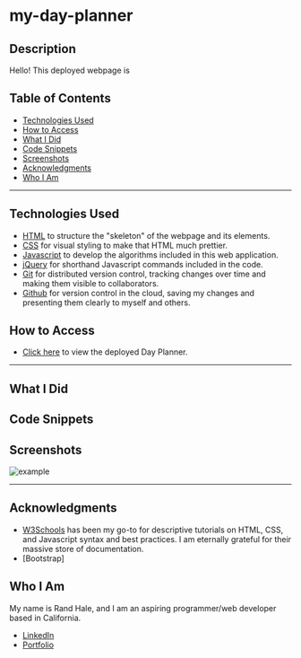 # my-day-planner

## Description
Hello! This deployed webpage is 


## Table of Contents
* [Technologies Used](#technologies-used)
* [How to Access](#how-to-access)
* [What I Did](#what-i-did)
* [Code Snippets](#code-snippets)
* [Screenshots](#screenshots)
* [Acknowledgments](#acknowledgments*)
* [Who I Am](#who-i-am)

---

## Technologies Used
* [HTML](https://www.w3schools.com/html/) to structure the "skeleton" of the webpage and its elements.
* [CSS](https://www.w3schools.com/css/) for visual styling to make that HTML much prettier.
* [Javascript](https://www.javascript.com/) to develop the algorithms included in this web application.
* [jQuery](https://api.jquery.com/) for shorthand Javascript commands included in the code.
* [Git](https://git-scm.com/) for distributed version control, tracking changes over time and making them visible to collaborators.
* [Github](https://github.com/) for version control in the cloud, saving my changes and presenting them clearly to myself and others.

## How to Access
* [Click here](https://prophetrand.github.io/my-day-planner/) to view the deployed Day Planner.

---

## What I Did


## Code Snippets 


## Screenshots

![example](./Assets/example-quiz.PNG)

---

## Acknowledgments
* [W3Schools](https://www.w3schools.com/) has been my go-to for descriptive tutorials on HTML, CSS, and Javascript syntax and best practices. I am eternally grateful for their massive store of documentation.
* [Bootstrap]


## Who I Am
My name is Rand Hale, and I am an aspiring programmer/web developer based in California.

* [LinkedIn](https://www.linkedin.com/in/rand-hale-83ba389b/)
* [Portfolio](https://prophetrand.github.io/my-responsive-portfolio/)